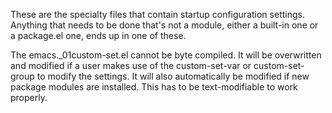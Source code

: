 These are the specialty files that contain startup configuration settings.  Anything that needs to be
done that's not a module, either a built-in one or a package.el one, ends up in one of these.

The emacs._01custom-set.el cannot be byte compiled.  It will be overwritten and modified if a user makes use of the custom-set-var or custom-set-group to modify the settings.  It will also automatically be modified if new package modules are installed.  This has to be text-modifiable to work properly.